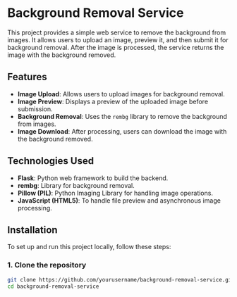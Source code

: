 # Background Removal Service

This project provides a simple web service to remove the background from images. It allows users to upload an image, preview it, and then submit it for background removal. After the image is processed, the service returns the image with the background removed.

## Features

- **Image Upload**: Allows users to upload images for background removal.
- **Image Preview**: Displays a preview of the uploaded image before submission.
- **Background Removal**: Uses the `rembg` library to remove the background from images.
- **Image Download**: After processing, users can download the image with the background removed.

## Technologies Used

- **Flask**: Python web framework to build the backend.
- **rembg**: Library for background removal.
- **Pillow (PIL)**: Python Imaging Library for handling image operations.
- **JavaScript (HTML5)**: To handle file preview and asynchronous image processing.

## Installation

To set up and run this project locally, follow these steps:

### 1. Clone the repository

```bash
git clone https://github.com/yourusername/background-removal-service.git
cd background-removal-service

